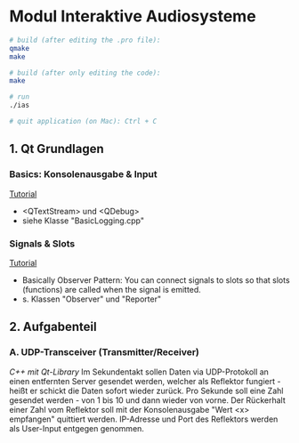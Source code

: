 # Modul Interaktive Audiosysteme

```bash
# build (after editing the .pro file):
qmake
make

# build (after only editing the code):
make

# run
./ias

# quit application (on Mac): Ctrl + C
```

## 1. Qt Grundlagen
### Basics: Konsolenausgabe & Input
[Tutorial](https://youtu.be/smQms-2yJYc?si=abzgEe0WbT2DSZJf)
- \<QTextStream\> und \<QDebug\> 
- siehe Klasse "BasicLogging.cpp"

### Signals & Slots
[Tutorial](https://www.youtube.com/watch?v=KugPAznC4Yo&list=PLUbFnGajtZlXbrbdlraCe3LMC_YH5abao&index=6)
- Basically Observer Pattern: You can connect signals to slots so that slots (functions) are called when the signal is emitted.
- s. Klassen "Observer" und "Reporter"


## 2. Aufgabenteil
### A. UDP-Transceiver (Transmitter/Receiver)
*C++ mit Qt-Library*
Im Sekundentakt sollen Daten via UDP-Protokoll an einen entfernten Server gesendet werden, welcher als Reflektor fungiert - heißt er schickt die Daten sofort wieder zurück.
Pro Sekunde soll eine Zahl gesendet werden - von 1 bis 10 und dann wieder von vorne.
Der Rückerhalt einer Zahl vom Reflektor soll mit der Konsolenausgabe "Wert \<x\> empfangen" quittiert werden.
IP-Adresse und Port des Reflektors werden als User-Input entgegen genommen.
